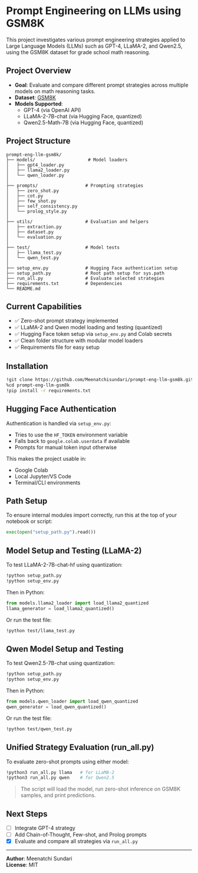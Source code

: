 # Prompt Engineering on LLMs using GSM8K

This project investigates various prompt engineering strategies applied to Large Language Models (LLMs) such as GPT-4, LLaMA-2, and Qwen2.5, using the GSM8K dataset for grade school math reasoning.

## Project Overview

- **Goal**: Evaluate and compare different prompt strategies across multiple models on math reasoning tasks.
- **Dataset**: [GSM8K](https://huggingface.co/datasets/gsm8k)
- **Models Supported**:
  - GPT-4 (via OpenAI API)
  - LLaMA-2-7B-chat (via Hugging Face, quantized)
  - Qwen2.5-Math-7B (via Hugging Face, quantized)

## Project Structure

```
prompt-eng-llm-gsm8k/
├── models/                    # Model loaders
│   ├── gpt4_loader.py
│   ├── llama2_loader.py
│   └── qwen_loader.py
│
├── prompts/                  # Prompting strategies
│   ├── zero_shot.py
│   ├── cot.py
│   ├── few_shot.py
│   ├── self_consistency.py
│   └── prolog_style.py
│
├── utils/                    # Evaluation and helpers
│   ├── extraction.py
│   ├── dataset.py
│   └── evaluation.py
│
├── test/                     # Model tests
│   ├── llama_test.py
│   └── qwen_test.py
│
├── setup_env.py              # Hugging Face authentication setup
├── setup_path.py             # Root path setup for sys.path
├── run_all.py                # Evaluate selected strategies
├── requirements.txt          # Dependencies
└── README.md
```

## Current Capabilities

- ✅ Zero-shot prompt strategy implemented
- ✅ LLaMA-2 and Qwen model loading and testing (quantized)
- ✅ Hugging Face token setup via `setup_env.py` and Colab secrets
- ✅ Clean folder structure with modular model loaders
- ✅ Requirements file for easy setup

## Installation

```bash
!git clone https://github.com/Meenatchisundari/prompt-eng-llm-gsm8k.git
%cd prompt-eng-llm-gsm8k
!pip install -r requirements.txt
```

## Hugging Face Authentication

Authentication is handled via `setup_env.py`:
- Tries to use the `HF_TOKEN` environment variable
- Falls back to `google.colab.userdata` if available
- Prompts for manual token input otherwise

This makes the project usable in:
- Google Colab
- Local Jupyter/VS Code
- Terminal/CLI environments

## Path Setup

To ensure internal modules import correctly, run this at the top of your notebook or script:

```python
exec(open("setup_path.py").read())
```

## Model Setup and Testing (LLaMA-2)

To test LLaMA-2-7B-chat-hf using quantization:

```bash
!python setup_path.py
!python setup_env.py
```

Then in Python:

```python
from models.llama2_loader import load_llama2_quantized
llama_generator = load_llama2_quantized()
```

Or run the test file:

```bash
!python test/llama_test.py
```

## Qwen Model Setup and Testing

To test Qwen2.5-7B-chat using quantization:

```bash
!python setup_path.py
!python setup_env.py
```

Then in Python:

```python
from models.qwen_loader import load_qwen_quantized
qwen_generator = load_qwen_quantized()
```

Or run the test file:

```bash
!python test/qwen_test.py
```

## Unified Strategy Evaluation (run_all.py)

To evaluate zero-shot prompts using either model:

```bash
!python3 run_all.py llama   # for LLaMA-2
!python3 run_all.py qwen    # for Qwen2.5
```

> The script will load the model, run zero-shot inference on GSM8K samples, and print predictions.

## Next Steps

- [ ] Integrate GPT-4 strategy
- [ ] Add Chain-of-Thought, Few-shot, and Prolog prompts
- [x] Evaluate and compare all strategies via `run_all.py`

---

**Author**: Meenatchi Sundari  
**License**: MIT
